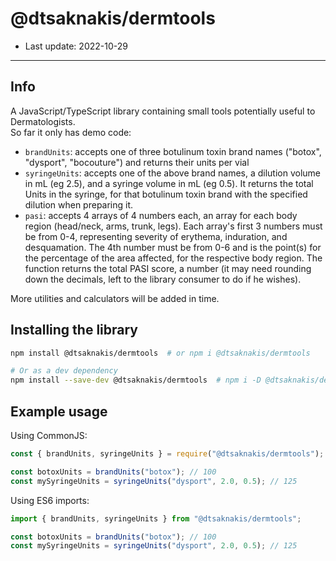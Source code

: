 # \@dtsaknakis/dermtools

- Last update: 2022-10-29

---

## Info

A JavaScript/TypeScript library containing small tools potentially 
useful to Dermatologists.  
So far it only has demo code:  

- `brandUnits`: accepts one of three botulinum toxin brand names 
("botox", "dysport", "bocouture") and returns their units per vial  
- `syringeUnits`: accepts one of the above brand names, a dilution 
volume in mL (eg 2.5), and a syringe volume in mL (eg 0.5). It returns 
the total Units in the syringe, for that botulinum toxin brand with 
the specified dilution when preparing it.  
- `pasi`: accepts 4 arrays of 4 numbers each, an array for each body region 
(head/neck, arms, trunk, legs). Each array's first 3 numbers must be from 
0-4, representing severity of erythema, induration, and desquamation. The 
4th number must be from 0-6 and is the point(s) for the percentage of the 
area affected, for the respective body region. The function returns the 
total PASI score, a number (it may need rounding down the decimals, left 
to the library consumer to do if he wishes).  

More utilities and calculators will be added in time.  

## Installing the library

```zsh
npm install @dtsaknakis/dermtools  # or npm i @dtsaknakis/dermtools

# Or as a dev dependency
npm install --save-dev @dtsaknakis/dermtools  # npm i -D @dtsaknakis/dermtools
```

## Example usage

Using CommonJS:

```js
const { brandUnits, syringeUnits } = require("@dtsaknakis/dermtools");

const botoxUnits = brandUnits("botox"); // 100
const mySyringeUnits = syringeUnits("dysport", 2.0, 0.5); // 125
```

Using ES6 imports:

```js
import { brandUnits, syringeUnits } from "@dtsaknakis/dermtools";

const botoxUnits = brandUnits("botox"); // 100
const mySyringeUnits = syringeUnits("dysport", 2.0, 0.5); // 125
```

